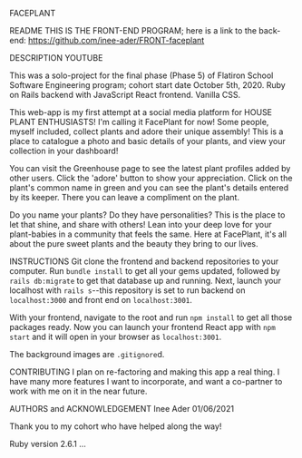 FACEPLANT

README
THIS IS THE FRONT-END PROGRAM; here is a link to the back-end: https://github.com/inee-ader/FRONT-faceplant

DESCRIPTION
YOUTUBE

This was a solo-project for the final phase (Phase 5) of Flatiron School Software Engineering program; cohort start date October 5th, 2020. Ruby on Rails backend with JavaScript React frontend. Vanilla CSS. 

This web-app is my first attempt at a social media platform for HOUSE PLANT ENTHUSIASTS! I'm calling it FacePlant for now! Some people, myself included, collect plants and adore their unique assembly! This is a place to catalogue a photo and basic details of your plants, and view your collection in your dashboard! 

You can visit the Greenhouse page to see the latest plant profiles added by other users. Click the 'adore' button to show your appreciation. Click on the plant's common name in green and you can see the plant's details entered by its keeper. There you can leave a compliment on the plant. 

Do you name your plants? Do they have personalities? This is the place to let that shine, and share with others! Lean into your deep love for your plant-babies in a community that feels the same. Here at FacePlant, it's all about the pure sweet plants and the beauty they bring to our lives. 


INSTRUCTIONS
Git clone the frontend and backend repositories to your computer. Run `bundle install` to get all your gems updated, followed by `rails db:migrate` to get that database up and running. Next, launch your localhost with `rails s`--this repository is set to run backend on `localhost:3000` and front end on `localhost:3001`. 

With your frontend, navigate to the root and run `npm install` to get all those packages ready. Now you can launch your frontend React app with `npm start` and it will open in your browser as `localhost:3001`.

The background images are `.gitignore`d. 

CONTRIBUTING
I plan on re-factoring and making this app a real thing. I have many more features I want to incorporate, and want a co-partner to work with me on it in the near future.  

AUTHORS and ACKNOWLEDGEMENT
Inee Ader 01/06/2021

Thank you to my cohort who have helped along the way! 

Ruby version 2.6.1 ...
